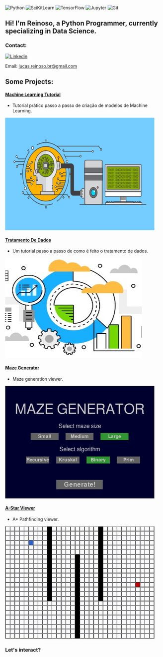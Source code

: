 ![Python](https://img.shields.io/badge/Python-3776AB?style=for-the-badge&logo=python&logoColor=white) ![SciKitLearn](https://img.shields.io/badge/scikit_learn-F7931E?style=for-the-badge&logo=scikit-learn&logoColor=white) ![TensorFlow](https://img.shields.io/badge/TensorFlow-FF6F00?style=for-the-badge&logo=TensorFlow&logoColor=white) ![Jupyter](https://img.shields.io/badge/Jupyter-F37626.svg?&style=for-the-badge&logo=Jupyter&logoColor=white) ![Git](https://img.shields.io/badge/Git-F05032?style=for-the-badge&logo=git&logoColor=white)

## Hi! I'm Reinoso, a Python Programmer, currently specializing in Data Science.

### Contact:

[![Linkedin](https://img.shields.io/badge/LinkedIn-0077B5?style=for-the-badge&logo=linkedin&logoColor=white)](https://www.linkedin.com/in/lucas-reinoso-9133b3194/) 

Email: lucas.reinoso.br@gmail.com

## Some Projects:

#### [Machine Learning Tutorial](https://github.com/EuReinoso/MachineLearning-Tutorial)
- Tutorial prático passo a passo de criação de modelos de Machine Learning.
<img src= "https://github.com/EuReinoso/MachineLearning-Tutorial/blob/master/assets/ML.jpg" width = "480" height = "360" />

#### [Tratamento De Dados](https://github.com/EuReinoso/TratamentoDeDados)
- Um tutorial passo a passo de como é feito o tratamento de dados.
<img src= "https://github.com/EuReinoso/TratamentoDeDados/blob/master/assets/foto1.jpg" width = "440" height = "320" />

#### [Maze Generator](https://github.com/EuReinoso/Maze-Generator)
- Maze generation viewer.
<img src= "https://github.com/EuReinoso/Maze-Generator/blob/master/assets/large.gif" width = "480" height = "360" />

#### [A-Star Viewer](https://github.com/EuReinoso/A-Star-Visual)
- A* Pathfinding viewer.
<img src= "https://github.com/EuReinoso/A-Star-Visual/blob/master/assets/main.gif" width = "480" height = "360" />



### Let's interact?
